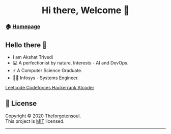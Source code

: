 <h1 align="center">Hi there, Welcome 👋</h1>
<p>
  <a href="https://github.com/TheForgotensoul/theforgotensoul/blob/master/LICENSE" target="_blank">
<!--     <img alt="License: MIT" src="https://img.shields.io/badge/License-MIT-yellow.svg" /> -->
  </a>
  <a href="https://twitter.com/TrivediAkshat" target="_blank">
<!--     <img alt="Twitter: Akshat" src="https://twitter.com/TrivediAkshat" /> -->
  </a>
</p>

### 🏠 [Homepage](https://github.com/Akshattriv/akshattriv)

## Hello there 👋

 * I am Akshat Trivedi
 *  💻   A perfectionist by nature,  Interests - AI and DevOps.
 * ⚡    A Computer Science Graduate.
 * 👨‍💻    Infosys - Systems Engineer.

<p>
  <a href="https://leetcode.com/u/akshattrivedi9/">
Leetcode
  </a>
  <a href="https://codeforces.com/profile/akshattrivedi9">
    Codeforces
  </a>
  <a href="https://www.hackerrank.com/profile/akshat_trivedi">
    Hackerrank
  </a>
  <a href="https://atcoder.jp/users/Akshattrivedi9"> 
    Atcoder
  </a>
</p>

## 📝 License

Copyright © 2020 [Theforgotensoul](https://github.com/Theforgotensoul).<br />
This project is [MIT](https://github.com/TheForgotensoul/theforgotensoul/blob/master/LICENSE) licensed.

---

